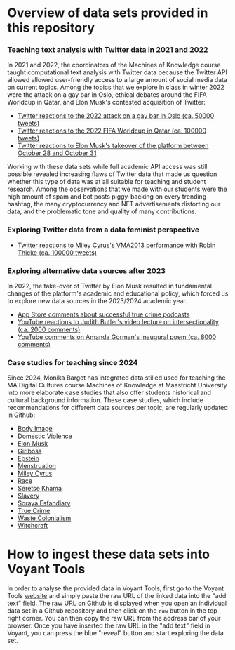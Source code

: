 # Overview of data sets provided in this repository

### Teaching text analysis with Twitter data in 2021 and 2022

In 2021 and 2022, the coordinators of the Machines of Knowledge course taught computational text analysis with Twitter data because the Twitter API allowed allowed user-friendly access to a large amount of social media data on current topics. Among the topics that we explore in class in winter 2022 were the attack on a gay bar in Oslo, ethical debates around the FIFA Worldcup in Qatar, and Elon Musk's contested acquisition of Twitter: 

- [Twitter reactions to the 2022 attack on a gay bar in Oslo (ca. 50000 tweets)](https://github.com/MonikaBarget/distant-reading/data/Twitter_OsloPride2022)
- [Twitter reactions to the 2022 FIFA Worldcup in Qatar (ca. 100000 tweets)](https://github.com/MonikaBarget/distant-reading/tree/main/data/Twitter_WorldCupQatar2022)
- [Twitter reactions to Elon Musk's takeover of the platform between October 28 and October 31](https://github.com/MonikaBarget/distant-reading/tree/main/data/Twitter_ElonMusk2022)

Working with these data sets while full academic API access was still possible revealed increasing flaws of Twitter data that made us question whether this type of data was at all suitable for teaching and student research. Among the observations that we made with our students were the high amount of spam and bot posts piggy-backing on every trending hashtag, the many cryptocurrency and NFT advertisements distorting our data, and the problematic tone and quality of many contributions. 

### Exploring Twitter data from a data feminist perspective
   
- [Twitter reactions to Miley Cyrus's VMA2013 performance with Robin Thicke (ca. 100000 tweets)](https://github.com/MonikaBarget/distant-reading/tree/main/data/Twitter_VMA2013)

### Exploring alternative data sources after 2023

In 2022, the take-over of Twitter by Elon Musk resulted in fundamental changes of the platform's academic and educational policy, which forced us to explore new data sources in the 2023/2024 academic year.

- [App Store comments about successful true crime podcasts](https://github.com/MonikaBarget/distant-reading/tree/main/data/Data_AppStore_TrueCrime)
- [YouTube reactions to Judith Butler's video lecture on intersectionality (ca. 2000 comments)](https://github.com/MonikaBarget/distant-reading/tree/main/data/YouTube_JudithButler)
- [YouTube comments on Amanda Gorman's inaugural poem (ca. 8000 comments)](https://github.com/MonikaBarget/distant-reading/tree/main/data/YouTube_AmandaGorman)

### Case studies for teaching since 2024

Since 2024, Monika Barget has integrated data stilled used for teaching the MA Digital Cultures course Machines of Knowledge at Maastricht University into more elaborate case studies that also offer students historical and cultural background information. These case studies, which include recommendations for different data sources per topic, are regularly updated in Github:

- [Body Image](https://monikabarget.github.io/distant-reading/pages_tasksheet_bodyimage.html)
- [Domestic Violence](https://monikabarget.github.io/distant-reading/pages_tasksheet_domesticviolence.html)
- [Elon Musk](https://monikabarget.github.io/distant-reading/pages_tasksheet_elonmusk.html)
- [Girlboss](https://monikabarget.github.io/distant-reading/pages_tasksheet_girlboss.html)
- [Epstein](https://monikabarget.github.io/distant-reading/pages_tasksheet_epstein.html)
- [Menstruation](https://monikabarget.github.io/distant-reading/pages_tasksheet_menstruation.html)
- [Miley Cyrus](https://monikabarget.github.io/distant-reading/pages_tasksheet_mileycyrus.html)
- [Race](https://monikabarget.github.io/distant-reading/pages_tasksheet_race.html)
- [Seretse Khama](https://monikabarget.github.io/distant-reading/pages_tasksheet_seretsekhama.html)
- [Slavery](https://monikabarget.github.io/distant-reading/pages_tasksheet_slavery.html)
- [Soraya Esfandiary](https://monikabarget.github.io/distant-reading/pages_tasksheet_sorayaesfandiary.html)
- [True Crime](https://monikabarget.github.io/distant-reading/pages_tasksheet_truecrime.html)
- [Waste Colonialism](https://monikabarget.github.io/distant-reading/pages_tasksheet_wastecolonialism.html)
- [Witchcraft](https://monikabarget.github.io/distant-reading/pages_tasksheet_witchcraft.html)

# How to ingest these data sets into Voyant Tools

In order to analyse the provided data in Voyant Tools, first go to the Voyant Tools [website](https://voyant-tools.org/) and simply paste the raw URL of the linked data into the "add text" field. The raw URL on Github is displayed when you open an individual data set in a Github repository and then click on the ```raw``` button in the top right corner. You can then copy the raw URL from the address bar of your browser. Once you have inserted the raw URL in the "add text" field in Voyant, you can press the blue "reveal" button and start exploring the data set.

